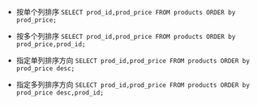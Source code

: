 * 按单个列排序
`SELECT prod_id,prod_price FROM products
ORDER by prod_price;`

* 按多个列排序
`SELECT prod_id,prod_price FROM products
ORDER by prod_price,prod_id;`

* 指定单列排序方向
`SELECT prod_id,prod_price FROM products
ORDER by prod_price desc;`

* 指定多列排序方向
`SELECT prod_id,prod_price FROM products
ORDER by prod_price desc,prod_id;`